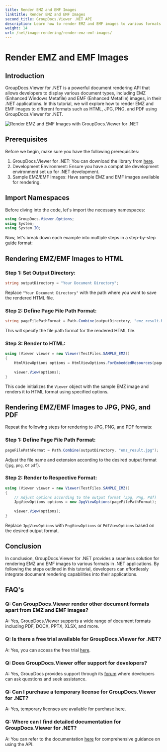 ```yaml
---
title: Render EMZ and EMF Images
linktitle: Render EMZ and EMF Images
second_title: GroupDocs.Viewer .NET API
description: Learn how to render EMZ and EMF images to various formats using GroupDocs.Viewer for .NET. Easy-to-follow tutorial for developers.
weight: 14
url: /net/image-rendering/render-emz-emf-images/
---
```


# Render EMZ and EMF Images

## Introduction

GroupDocs.Viewer for .NET is a powerful document rendering API that allows developers to display various document types, including EMZ (Enhanced Windows Metafile) and EMF (Enhanced Metafile) images, in their .NET applications. In this tutorial, we will explore how to render EMZ and EMF images to different formats such as HTML, JPG, PNG, and PDF using GroupDocs.Viewer for .NET.

![Render EMZ and EMF Images with GroupDocs.Viewer for .NET](/viewer/image-rendering/render-emz-and-emf-images.png)

## Prerequisites

Before we begin, make sure you have the following prerequisites:

1. GroupDocs.Viewer for .NET: You can download the library from [here](https://releases.groupdocs.com/viewer/net/).
2. Development Environment: Ensure you have a compatible development environment set up for .NET development.
3. Sample EMZ/EMF Images: Have sample EMZ and EMF images available for rendering.

## Import Namespaces

Before diving into the code, let's import the necessary namespaces:

```csharp
using GroupDocs.Viewer.Options;
using System;
using System.IO;
```

Now, let's break down each example into multiple steps in a step-by-step guide format:

## Rendering EMZ/EMF Images to HTML

### Step 1: Set Output Directory:
```csharp
string outputDirectory = "Your Document Directory";
```
Replace `"Your Document Directory"` with the path where you want to save the rendered HTML file.

### Step 2: Define Page File Path Format:
```csharp
string pageFilePathFormat = Path.Combine(outputDirectory, "emz_result.html");
```
This will specify the file path format for the rendered HTML file.

### Step 3: Render to HTML:
```csharp
using (Viewer viewer = new Viewer(TestFiles.SAMPLE_EMZ))
{
    HtmlViewOptions options = HtmlViewOptions.ForEmbeddedResources(pageFilePathFormat);
    
    viewer.View(options);
}
```
This code initializes the `Viewer` object with the sample EMZ image and renders it to HTML format using specified options.

## Rendering EMZ/EMF Images to JPG, PNG, and PDF

Repeat the following steps for rendering to JPG, PNG, and PDF formats:

### Step 1: Define Page File Path Format:
```csharp
pageFilePathFormat = Path.Combine(outputDirectory, "emz_result.jpg");
```
Adjust the file name and extension according to the desired output format (`jpg`, `png`, or `pdf`).

### Step 2: Render to Respective Format:
```csharp
using (Viewer viewer = new Viewer(TestFiles.SAMPLE_EMZ))
{
    // Adjust options according to the output format (Jpg, Png, Pdf)
    JpgViewOptions options = new JpgViewOptions(pageFilePathFormat);
    
    viewer.View(options);
}
```
Replace `JpgViewOptions` with `PngViewOptions` or `PdfViewOptions` based on the desired output format.

## Conclusion

In conclusion, GroupDocs.Viewer for .NET provides a seamless solution for rendering EMZ and EMF images to various formats in .NET applications. By following the steps outlined in this tutorial, developers can effortlessly integrate document rendering capabilities into their applications.

## FAQ's

### Q: Can GroupDocs.Viewer render other document formats apart from EMZ and EMF images?
A: Yes, GroupDocs.Viewer supports a wide range of document formats including PDF, DOCX, PPTX, XLSX, and more.

### Q: Is there a free trial available for GroupDocs.Viewer for .NET?
A: Yes, you can access the free trial [here](https://releases.groupdocs.com/).

### Q: Does GroupDocs.Viewer offer support for developers?
A: Yes, GroupDocs provides support through its [forum](https://forum.groupdocs.com/c/viewer/9) where developers can ask questions and seek assistance.

### Q: Can I purchase a temporary license for GroupDocs.Viewer for .NET?
A: Yes, temporary licenses are available for purchase [here](https://purchase.groupdocs.com/temporary-license/).

### Q: Where can I find detailed documentation for GroupDocs.Viewer for .NET?
A: You can refer to the documentation [here](https://tutorials.groupdocs.com/viewer/net/) for comprehensive guidance on using the API.

